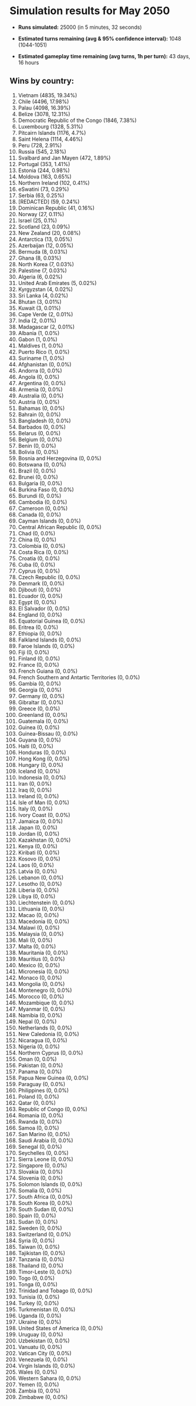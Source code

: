 # Simulation results for May 2050

* **Runs simulated:** 25000 (in 5 minutes, 32 seconds)

* **Estimated turns remaining (avg & 95% confidence interval):** 1048 (1044-1051)

* **Estimated gameplay time remaining (avg turns, 1h per turn):** 43 days, 16 hours

## Wins by country:
1. Vietnam (4835, 19.34%)
2. Chile (4496, 17.98%)
3. Palau (4098, 16.39%)
4. Belize (3078, 12.31%)
5. Democratic Republic of the Congo (1846, 7.38%)
6. Luxembourg (1328, 5.31%)
7. Pitcairn Islands (1176, 4.7%)
8. Saint Helena (1114, 4.46%)
9. Peru (728, 2.91%)
10. Russia (545, 2.18%)
11. Svalbard and Jan Mayen (472, 1.89%)
12. Portugal (353, 1.41%)
13. Estonia (244, 0.98%)
14. Moldova (163, 0.65%)
15. Northern Ireland (102, 0.41%)
16. eSwatini (73, 0.29%)
17. Serbia (63, 0.25%)
18. [REDACTED] (59, 0.24%)
19. Dominican Republic (41, 0.16%)
20. Norway (27, 0.11%)
21. Israel (25, 0.1%)
22. Scotland (23, 0.09%)
23. New Zealand (20, 0.08%)
24. Antarctica (13, 0.05%)
25. Azerbaijan (12, 0.05%)
26. Bermuda (8, 0.03%)
27. Ghana (8, 0.03%)
28. North Korea (7, 0.03%)
29. Palestine (7, 0.03%)
30. Algeria (6, 0.02%)
31. United Arab Emirates (5, 0.02%)
32. Kyrgyzstan (4, 0.02%)
33. Sri Lanka (4, 0.02%)
34. Bhutan (3, 0.01%)
35. Kuwait (3, 0.01%)
36. Cape Verde (2, 0.01%)
37. India (2, 0.01%)
38. Madagascar (2, 0.01%)
39. Albania (1, 0.0%)
40. Gabon (1, 0.0%)
41. Maldives (1, 0.0%)
42. Puerto Rico (1, 0.0%)
43. Suriname (1, 0.0%)
44. Afghanistan (0, 0.0%)
45. Andorra (0, 0.0%)
46. Angola (0, 0.0%)
47. Argentina (0, 0.0%)
48. Armenia (0, 0.0%)
49. Australia (0, 0.0%)
50. Austria (0, 0.0%)
51. Bahamas (0, 0.0%)
52. Bahrain (0, 0.0%)
53. Bangladesh (0, 0.0%)
54. Barbados (0, 0.0%)
55. Belarus (0, 0.0%)
56. Belgium (0, 0.0%)
57. Benin (0, 0.0%)
58. Bolivia (0, 0.0%)
59. Bosnia and Herzegovina (0, 0.0%)
60. Botswana (0, 0.0%)
61. Brazil (0, 0.0%)
62. Brunei (0, 0.0%)
63. Bulgaria (0, 0.0%)
64. Burkina Faso (0, 0.0%)
65. Burundi (0, 0.0%)
66. Cambodia (0, 0.0%)
67. Cameroon (0, 0.0%)
68. Canada (0, 0.0%)
69. Cayman Islands (0, 0.0%)
70. Central African Republic (0, 0.0%)
71. Chad (0, 0.0%)
72. China (0, 0.0%)
73. Colombia (0, 0.0%)
74. Costa Rica (0, 0.0%)
75. Croatia (0, 0.0%)
76. Cuba (0, 0.0%)
77. Cyprus (0, 0.0%)
78. Czech Republic (0, 0.0%)
79. Denmark (0, 0.0%)
80. Djibouti (0, 0.0%)
81. Ecuador (0, 0.0%)
82. Egypt (0, 0.0%)
83. El Salvador (0, 0.0%)
84. England (0, 0.0%)
85. Equatorial Guinea (0, 0.0%)
86. Eritrea (0, 0.0%)
87. Ethiopia (0, 0.0%)
88. Falkland Islands (0, 0.0%)
89. Faroe Islands (0, 0.0%)
90. Fiji (0, 0.0%)
91. Finland (0, 0.0%)
92. France (0, 0.0%)
93. French Guiana (0, 0.0%)
94. French Southern and Antartic Territories (0, 0.0%)
95. Gambia (0, 0.0%)
96. Georgia (0, 0.0%)
97. Germany (0, 0.0%)
98. Gibraltar (0, 0.0%)
99. Greece (0, 0.0%)
100. Greenland (0, 0.0%)
101. Guatemala (0, 0.0%)
102. Guinea (0, 0.0%)
103. Guinea-Bissau (0, 0.0%)
104. Guyana (0, 0.0%)
105. Haiti (0, 0.0%)
106. Honduras (0, 0.0%)
107. Hong Kong (0, 0.0%)
108. Hungary (0, 0.0%)
109. Iceland (0, 0.0%)
110. Indonesia (0, 0.0%)
111. Iran (0, 0.0%)
112. Iraq (0, 0.0%)
113. Ireland (0, 0.0%)
114. Isle of Man (0, 0.0%)
115. Italy (0, 0.0%)
116. Ivory Coast (0, 0.0%)
117. Jamaica (0, 0.0%)
118. Japan (0, 0.0%)
119. Jordan (0, 0.0%)
120. Kazakhstan (0, 0.0%)
121. Kenya (0, 0.0%)
122. Kiribati (0, 0.0%)
123. Kosovo (0, 0.0%)
124. Laos (0, 0.0%)
125. Latvia (0, 0.0%)
126. Lebanon (0, 0.0%)
127. Lesotho (0, 0.0%)
128. Liberia (0, 0.0%)
129. Libya (0, 0.0%)
130. Liechtenstein (0, 0.0%)
131. Lithuania (0, 0.0%)
132. Macao (0, 0.0%)
133. Macedonia (0, 0.0%)
134. Malawi (0, 0.0%)
135. Malaysia (0, 0.0%)
136. Mali (0, 0.0%)
137. Malta (0, 0.0%)
138. Mauritania (0, 0.0%)
139. Mauritius (0, 0.0%)
140. Mexico (0, 0.0%)
141. Micronesia (0, 0.0%)
142. Monaco (0, 0.0%)
143. Mongolia (0, 0.0%)
144. Montenegro (0, 0.0%)
145. Morocco (0, 0.0%)
146. Mozambique (0, 0.0%)
147. Myanmar (0, 0.0%)
148. Namibia (0, 0.0%)
149. Nepal (0, 0.0%)
150. Netherlands (0, 0.0%)
151. New Caledonia (0, 0.0%)
152. Nicaragua (0, 0.0%)
153. Nigeria (0, 0.0%)
154. Northern Cyprus (0, 0.0%)
155. Oman (0, 0.0%)
156. Pakistan (0, 0.0%)
157. Panama (0, 0.0%)
158. Papua New Guinea (0, 0.0%)
159. Paraguay (0, 0.0%)
160. Philippines (0, 0.0%)
161. Poland (0, 0.0%)
162. Qatar (0, 0.0%)
163. Republic of Congo (0, 0.0%)
164. Romania (0, 0.0%)
165. Rwanda (0, 0.0%)
166. Samoa (0, 0.0%)
167. San Marino (0, 0.0%)
168. Saudi Arabia (0, 0.0%)
169. Senegal (0, 0.0%)
170. Seychelles (0, 0.0%)
171. Sierra Leone (0, 0.0%)
172. Singapore (0, 0.0%)
173. Slovakia (0, 0.0%)
174. Slovenia (0, 0.0%)
175. Solomon Islands (0, 0.0%)
176. Somalia (0, 0.0%)
177. South Africa (0, 0.0%)
178. South Korea (0, 0.0%)
179. South Sudan (0, 0.0%)
180. Spain (0, 0.0%)
181. Sudan (0, 0.0%)
182. Sweden (0, 0.0%)
183. Switzerland (0, 0.0%)
184. Syria (0, 0.0%)
185. Taiwan (0, 0.0%)
186. Tajikistan (0, 0.0%)
187. Tanzania (0, 0.0%)
188. Thailand (0, 0.0%)
189. Timor-Leste (0, 0.0%)
190. Togo (0, 0.0%)
191. Tonga (0, 0.0%)
192. Trinidad and Tobago (0, 0.0%)
193. Tunisia (0, 0.0%)
194. Turkey (0, 0.0%)
195. Turkmenistan (0, 0.0%)
196. Uganda (0, 0.0%)
197. Ukraine (0, 0.0%)
198. United States of America (0, 0.0%)
199. Uruguay (0, 0.0%)
200. Uzbekistan (0, 0.0%)
201. Vanuatu (0, 0.0%)
202. Vatican City (0, 0.0%)
203. Venezuela (0, 0.0%)
204. Virgin Islands (0, 0.0%)
205. Wales (0, 0.0%)
206. Western Sahara (0, 0.0%)
207. Yemen (0, 0.0%)
208. Zambia (0, 0.0%)
209. Zimbabwe (0, 0.0%)
